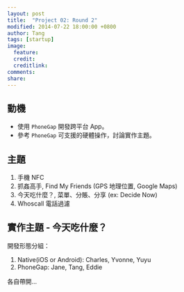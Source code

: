 ```yaml
---
layout: post
title:  "Project 02: Round 2"
modified: 2014-07-22 18:00:00 +0800
author: Tang
tags: [startup]
image:
  feature: 
  credit: 
  creditlink: 
comments: 
share: 
---
```


## 動機

* 使用 `PhoneGap` 開發跨平台 App。
* 參考 `PhoneGap` 可支援的硬體操作，討論實作主題。

## 主題

1. 手機 NFC
2. 抓姦高手, Find My Friends (GPS 地理位置, Google Maps)
3. 今天吃什麼？, 菜單、分賬、分享 (ex: Decide Now)
4. Whoscall 電話過濾

## 實作主題 - 今天吃什麼？

開發形態分組：

1. Native(iOS or Android): Charles, Yvonne, Yuyu
2. PhoneGap: Jane, Tang, Eddie

各自帶開...